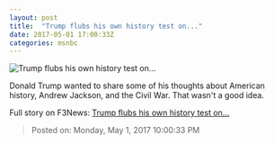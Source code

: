 ```yaml
---
layout: post
title:  "Trump flubs his own history test on..."
date: 2017-05-01 17:00:33Z
categories: msnbc
---
```


![Trump flubs his own history test on...](http://www.msnbc.com/sites/msnbc/files/styles/ratio--1_91-1--1200x630/public/661901892.jpg?itok=pe_N4di-)

Donald Trump wanted to share some of his thoughts about American history, Andrew Jackson, and the Civil War. That wasn't a good idea.


Full story on F3News: [Trump flubs his own history test on...](http://www.f3nws.com/n/JytypB)

> Posted on: Monday, May 1, 2017 10:00:33 PM
